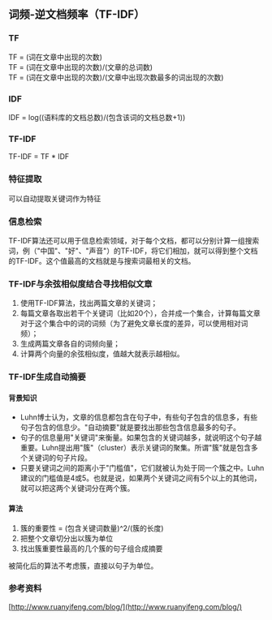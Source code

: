 ## 词频-逆文档频率（TF-IDF） ##
### TF ###
TF = (词在文章中出现的次数)  
TF = (词在文章中出现的次数)/(文章的总词数)  
TF = (词在文章中出现的次数)/(文章中出现次数最多的词出现的次数)  

### IDF ###
IDF = log((语料库的文档总数)/(包含该词的文档总数+1))

### TF-IDF ###
TF-IDF = TF * IDF

### 特征提取 ###
可以自动提取关键词作为特征

### 信息检索 ###
TF-IDF算法还可以用于信息检索领域，对于每个文档，都可以分别计算一组搜索词，例（"中国"、"好"、"声音"）的TF-IDF，将它们相加，就可以得到整个文档的TF-IDF。这个值最高的文档就是与搜索词最相关的文档。

### TF-IDF与余弦相似度结合寻找相似文章 ###
1. 使用TF-IDF算法，找出两篇文章的关键词；  
2. 每篇文章各取出若干个关键词（比如20个），合并成一个集合，计算每篇文章对于这个集合中的词的词频（为了避免文章长度的差异，可以使用相对词频）；
3. 生成两篇文章各自的词频向量；
4. 计算两个向量的余弦相似度，值越大就表示越相似。

### TF-IDF生成自动摘要 ###
#### 背景知识 ####
+ Luhn博士认为，文章的信息都包含在句子中，有些句子包含的信息多，有些句子包含的信息少。"自动摘要"就是要找出那些包含信息最多的句子。  
+ 句子的信息量用"关键词"来衡量。如果包含的关键词越多，就说明这个句子越重要。Luhn提出用"簇"（cluster）表示关键词的聚集。所谓"簇"就是包含多个关键词的句子片段。  
+ 只要关键词之间的距离小于"门槛值"，它们就被认为处于同一个簇之中。Luhn建议的门槛值是4或5。也就是说，如果两个关键词之间有5个以上的其他词，就可以把这两个关键词分在两个簇。  
#### 算法 ####
1. 簇的重要性 = (包含关键词数量)^2/(簇的长度)
2. 把整个文章切分出以簇为单位
3. 找出簇重要性最高的几个簇的句子组合成摘要

被简化后的算法不考虑簇，直接以句子为单位。
### 参考资料 ###
[http://www.ruanyifeng.com/blog/](http://www.ruanyifeng.com/blog/) 

